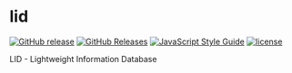 # lid

[![GitHub release](https://img.shields.io/github/release/Kezz101/lid.svg)](https://github.com/Kezz101/lid/releases/latest)
[![GitHub Releases](https://img.shields.io/github/downloads/Kezz101/lid/latest/total.svg)](https://github.com/Kezz101/lid/releases)
[![JavaScript Style Guide](https://img.shields.io/badge/code_style-standard-brightgreen.svg)](https://standardjs.com)
[![license](https://img.shields.io/github/license/Kezz101/lid.svg)](https://github.com/Kezz101/lid/blob/master/LICENSE)

LID - Lightweight Information Database


